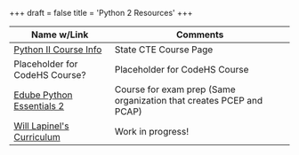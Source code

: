 +++
draft = false
title = 'Python 2 Resources'
+++

| Name w/Link | Comments |
|----------|----------|
| [Python II Course Info](https://center.ncsu.edu/nccte-cms/course_info.php?course_id=1782&choice=course&cred_id=-1&cluster_id=-1&sel_type=C&sel_id=1782&choice=course&cred_id=-1&cluster_id=-1) | State CTE Course Page |
| Placeholder for CodeHS Course? | Placeholder for CodeHS Course |
| [Edube Python Essentials 2](https://pythoninstitute.org/python-essentials-2) | Course for exam prep (Same organization that creates PCEP and PCAP) |
| [Will Lapinel's Curriculum](https://whlapinel.github.io/python/courses/courses.html) | Work in progress! |
